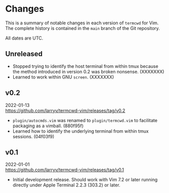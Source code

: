 <!--
    CHANGES.markdown
    ----------------

    SPDX-License-Identifier: MIT

    Copyright 2022 Lawrence Velázquez
-->

# Changes #

This is a summary of notable changes in each version of `termcwd` for
Vim.  The complete history is contained in the `main` branch of the Git
repository.

All dates are UTC.


## Unreleased ##

-   Stopped trying to identify the host terminal from within tmux
    because the method introduced in version 0.2 was broken nonsense.
    (XXXXXXX)
-   Learned to work within GNU `screen`. (XXXXXXX)


## v0.2 ##

2022-01-13  
https://github.com/larryv/termcwd-vim/releases/tag/v0.2

-   `plugin/autocmds.vim` was renamed to `plugin/termcwd.vim` to
    facilitate packaging as a vimball. (880f95f)
-   Learned how to identify the underlying terminal from within tmux
    sessions. (04f03f9)


## v0.1 ##

2022-01-01  
https://github.com/larryv/termcwd-vim/releases/tag/v0.1

-   Initial development release.  Should work with Vim 7.2 or later
    running directly under Apple Terminal 2.2.3 (303.2) or later.
